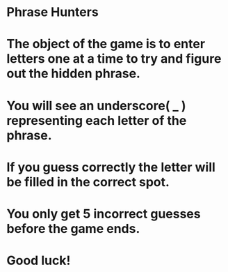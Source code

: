 # Phrase Hunters
# The object of the game is to enter letters one at a time to try and figure out the hidden phrase. 
# You will see an underscore( _ ) representing each letter of the phrase.
# If you guess correctly the letter will be filled in the correct spot.
# You only get 5 incorrect guesses before the game ends.
# Good luck!